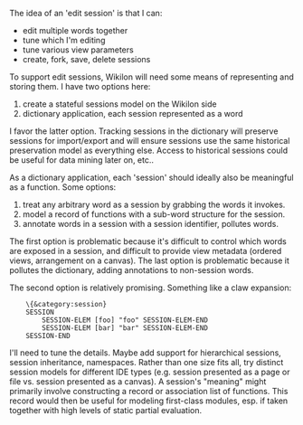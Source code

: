 
The idea of an 'edit session' is that I can:

* edit multiple words together
* tune which I'm editing
* tune various view parameters
* create, fork, save, delete sessions

To support edit sessions, Wikilon will need some means of representing and storing them. I have two options here:

1. create a stateful sessions model on the Wikilon side
2. dictionary application, each session represented as a word

I favor the latter option. Tracking sessions in the dictionary will preserve sessions for import/export and will ensure sessions use the same historical preservation model as everything else. Access to historical sessions could be useful for data mining later on, etc.. 

As a dictionary application, each 'session' should ideally also be meaningful as a function. Some options:

1. treat any arbitrary word as a session by grabbing the words it invokes.
2. model a record of functions with a sub-word structure for the session.
3. annotate words in a session with a session identifier, pollutes words.

The first option is problematic because it's difficult to control which words are exposed in a session, and difficult to provide view metadata (ordered views, arrangement on a canvas). The last option is problematic because it pollutes the dictionary, adding annotations to non-session words. 

The second option is relatively promising. Something like a claw expansion:

        \{&category:session}
        SESSION
            SESSION-ELEM [foo] "foo" SESSION-ELEM-END
            SESSION-ELEM [bar] "bar" SESSION-ELEM-END
        SESSION-END

I'll need to tune the details. Maybe add support for hierarchical sessions, session inheritance, namespaces. Rather than one size fits all, try distinct session models for different IDE types (e.g. session presented as a page or file vs. session presented as a canvas). A session's "meaning" might primarily involve constructing a record or association list of functions. This record would then be useful for modeling first-class modules, esp. if taken together with high levels of static partial evaluation.
